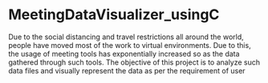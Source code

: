 # MeetingDataVisualizer_usingC
Due to the social distancing and travel restrictions all around the world, people have moved most of the work to virtual environments. Due to this, the usage of meeting tools has exponentially increased so as the data gathered through such tools. The objective of this project is to analyze such data files and visually represent the data as per the requirement of user
